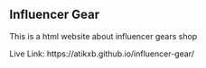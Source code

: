 <h2> Influencer Gear </h2>
<p> This is a html website about influencer gears shop </p>
<p> Live Link: https://atikxb.github.io/influencer-gear/</p>
